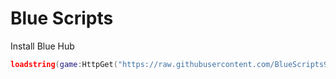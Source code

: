 # Blue Scripts

Install Blue Hub
```lua
loadstring(game:HttpGet("https://raw.githubusercontent.com/BlueScripts99/BlueScripts/main/BlueHub9999999999.lua"))()
```
